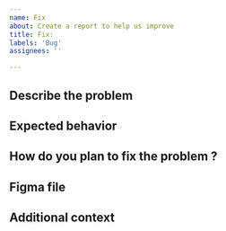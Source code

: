 ```yaml
---
name: Fix
about: Create a report to help us improve
title: Fix:
labels: 'Bug'
assignees: ''

---
```


## Describe the problem
<!--A clear and concise description of what the bug is. Please add some **screenshots** to make it clearer-->


## Expected behavior
<!--A clear and concise description of what you expected to happen.-->


## How do you plan to fix the problem ?
<!--Try to explain how could you/we fix the problem.-->


## Figma file
<!--If you have fixed the issue yourself don't forget to send us your **.FIG** so we can fix this on our main file.-->


## Additional context
<!--Add any other context about the problem here. (screenshots etc.)-->

